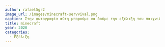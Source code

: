 ```yaml
---
author: rafael5gr2
image_url: /images/minecraft-servvival.png
caption: Στην φωτογραφία αύτη μπορούμε να δούμε την εξέλιξη του παιχνιδιού minecraft μετά από μία δεκαετία από την κυκλοφορία του. Για την συγκεκριμένη φωτογραφία χρησιμοποιήθηκε ένα map το οποίο φτιάχτηκε από εμένα το 2020.
title: minecraft
year: 2020
categories:
  - Εξέλιξη 
---
```

